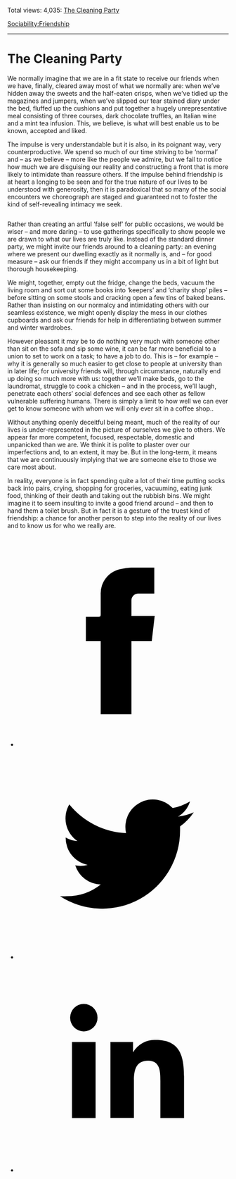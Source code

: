 Total views: 4,035: [The Cleaning Party](https://www.theschooloflife.com/thebookoflife/the-cleaning-party/)

[Sociability:](https://www.theschooloflife.com/thebookoflife/category/sociability/)[Friendship](https://www.theschooloflife.com/thebookoflife/category/sociability/friendship/)

* * *

# The Cleaning Party
<style>
						.alignnone {
  display: block;
  margin-left: auto;
  margin-right: auto;
  align: center:
}

.addtoany_share_save_container {
display:none;
}

.wp-block-image {
		display: block;
  margin-left: auto;
  margin-right: auto;
  width: 50%;
}

.aligncenter {
display: block;
  margin-left: auto;
  margin-right: auto;
  align: center:
}

@media only screen and (max-width: 500px) {
  .wp-block-image {
		display: block;
  margin-left: auto;
  margin-right: auto;
  width: 100%;
} }

h1 {max-width: 600px !important;
}
.s18-single-post .content-area .site-main article .post-cat-header-display + .old-wrapper p {
    font-size: 1.200em
}
						</style>

We normally imagine that we are in a fit state to receive our friends when we have, finally, cleared away most of what we normally are: when we’ve hidden away the sweets and the half-eaten crisps, when we’ve tidied up the magazines and jumpers, when we’ve slipped our tear stained diary under the bed, fluffed up the cushions and put together a hugely unrepresentative meal consisting of three courses, dark chocolate truffles, an Italian wine and a mint tea infusion. This, we believe, is what will best enable us to be known, accepted and liked.

The impulse is very understandable but it is also, in its poignant way, very counterproductive. We spend so much of our time striving to be ‘normal’ and – as we believe – more like the people we admire, but we fail to notice how much we are disguising our reality and constructing a front that is more likely to intimidate than reassure others. If the impulse behind friendship is at heart a longing to be seen and for the true nature of our lives to be understood with generosity, then it is paradoxical that so many of the social encounters we choreograph are staged and guaranteed not to foster the kind of self-revealing intimacy we seek.

<figure class="wp-block-image"><img src="https://www.theschooloflife.com/thebookoflife/wp-content/uploads/2020/02/bc96b80120314999bfb83824f12545f0-1024x1024.jpg" alt="" class="wp-image-23999" srcset="https://www.theschooloflife.com/thebookoflife/wp-content/uploads/2020/02/bc96b80120314999bfb83824f12545f0-1024x1024.jpg 1024w, https://www.theschooloflife.com/thebookoflife/wp-content/uploads/2020/02/bc96b80120314999bfb83824f12545f0-150x150.jpg 150w, https://www.theschooloflife.com/thebookoflife/wp-content/uploads/2020/02/bc96b80120314999bfb83824f12545f0-300x300.jpg 300w, https://www.theschooloflife.com/thebookoflife/wp-content/uploads/2020/02/bc96b80120314999bfb83824f12545f0-768x768.jpg 768w, https://www.theschooloflife.com/thebookoflife/wp-content/uploads/2020/02/bc96b80120314999bfb83824f12545f0.jpg 1240w" sizes="(max-width: 1024px) 100vw, 1024px"></figure>

Rather than creating an artful ‘false self’ for public occasions, we would be wiser – and more daring – to use gatherings specifically to show people we are drawn to what our lives are truly like. Instead of the standard dinner party, we might invite our friends around to a cleaning party: an evening where we present our dwelling exactly as it normally is, and – for good measure – ask our friends if they might accompany us in a bit of light but thorough housekeeping.

We might, together, empty out the fridge, change the beds, vacuum the living room and sort out some books into ‘keepers’ and ‘charity shop’ piles – before sitting on some stools and cracking open a few tins of baked beans. Rather than insisting on our normalcy and intimidating others with our seamless existence, we might openly display the mess in our clothes cupboards and ask our friends for help in differentiating between summer and winter wardrobes.&nbsp;

However pleasant it may be to do nothing very much with someone other than sit on the sofa and sip some wine, it can be far more beneficial to a union to set to work on a task; to have a job to do. This is – for example – why it is generally so much easier to get close to people at university than in later life; for university friends will, through circumstance, naturally end up doing so much more with us: together we’ll make beds, go to the laundromat, struggle to cook a chicken – and in the process, we’ll laugh, penetrate each others’ social defences and see each other as fellow vulnerable suffering humans. There is simply a limit to how well we can ever get to know someone with whom we will only ever sit in a coffee shop..

Without anything openly deceitful being meant, much of the reality of our lives is under-represented in the picture of ourselves we give to others. We appear far more competent, focused, respectable, domestic and unpanicked than we are. We think it is polite to plaster over our imperfections and, to an extent, it may be. But in the long-term, it means that we are continuously implying that we are someone else to those we care most about.&nbsp;

In reality, everyone is in fact spending quite a lot of their time putting socks back into pairs, crying, shopping for groceries, vacuuming, eating junk food, thinking of their death and taking out the rubbish bins. We might imagine it to seem insulting to invite a good friend around – and then to hand them a toilet brush. But in fact it is a gesture of the truest kind of friendship: a chance for another person to step into the reality of our lives and to know us for who we really are.

<style>
    .iframe-class { display: block !important; }
</style>

- [<svg xmlns="http://www.w3.org/2000/svg" viewbox="0 0 26 26"><title>Facebook</title>
                    <g>
                        <path d="M8.38,10H9.92c.2,0,.29,0,.29-.28,0-.82,0-1.64,0-2.46a3.05,3.05,0,0,1,2.57-3.15A7.22,7.22,0,0,1,14,3.95c.86,0,1.71,0,2.57,0h.25v3.2h-2A.85.85,0,0,0,14,8c0,.62,0,1.24,0,1.91h2.87L16.51,13H14v9H10.21V13H8.38Z"></path>
                    </g>
                </svg>](http://www.facebook.com/sharer/sharer.php?u=https://www.theschooloflife.com/thebookoflife/the-cleaning-party/)
- [<svg xmlns="http://www.w3.org/2000/svg" viewbox="0 0 26 26"><title>Twitter</title>
                    <path d="M21.69,7.9a6.75,6.75,0,0,1-1.94.53,3.39,3.39,0,0,0,1.48-1.87,6.76,6.76,0,0,1-2.14.82,3.38,3.38,0,0,0-5.75,3.08,9.59,9.59,0,0,1-7-3.53,3.38,3.38,0,0,0,1,4.51A3.36,3.36,0,0,1,5.89,11v0A3.38,3.38,0,0,0,8.6,14.37a3.39,3.39,0,0,1-1.53.06,3.38,3.38,0,0,0,3.15,2.35A6.78,6.78,0,0,1,6,18.22a6.87,6.87,0,0,1-.81,0A9.6,9.6,0,0,0,20,10.08q0-.22,0-.44A6.86,6.86,0,0,0,21.69,7.9Z"></path>
                </svg>](http://twitter.com/share?url=https://www.theschooloflife.com/thebookoflife/the-cleaning-party/&text=&via=theschooloflife)
- [<svg xmlns="http://www.w3.org/2000/svg" viewbox="0 0 26 26"><title>LinkedIn</title>
<path class="cls-2" d="M6.67,10H9.58v9.36H6.67ZM8.13,5.32A1.69,1.69,0,1,1,6.44,7,1.69,1.69,0,0,1,8.13,5.32"></path><path class="cls-2" d="M11.41,10H14.2v1.28h0A3.06,3.06,0,0,1,17,9.75c2.95,0,3.49,1.94,3.49,4.46v5.14H17.57V14.79c0-1.09,0-2.48-1.51-2.48s-1.75,1.18-1.75,2.4v4.63H11.41Z"></path></svg>](https://www.linkedin.com/shareArticle?mini=true&url=https://www.theschooloflife.com/thebookoflife/the-cleaning-party/)
